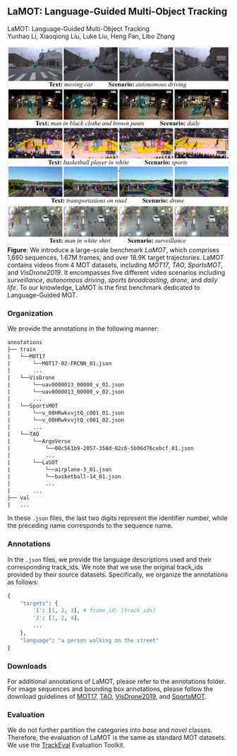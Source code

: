 ## LaMOT: Language-Guided Multi-Object Tracking
LaMOT: Language-Guided Multi-Object Tracking <br>
Yunhao Li, Xiaoqiong Liu, Luke Liu, Heng Fan, Libo Zhang <br>

![examples](assets/examples.png) <br>
**Figure**: We introduce a large-scale benchmark *LaMOT*, which comprises 1,660 sequences, 1.67M frames, and over 18.9K target trajectories. LaMOT contains videos from 4 MOT datasets, including *MOT17*, *TAO*, *SportsMOT*, and *VisDrone2019*. It encompasses five different video scenarios including *surveillance*, *autonomous driving*, *sports broadcasting*, *drone*, and *daily life*. To our knowledge, LaMOT is the first benchmark dedicated to Language-Guided MOT.

### Organization
We provide the annotations in the following manner:
```text
annotations
├── train
|   └──MOT17
|       └──MOT17-02-FRCNN_01.json
|       ...
|   └──VisDrone
|       └──uav0000013_00000_v_01.json
|       └──uav0000013_00000_v_02.json
|       ...
|   └──SportsMOT
|       └──v_00HRwkvvjtQ_c001_01.json
|       └──v_00HRwkvvjtQ_c001_02.json
|       ...
|   └──TAO
|       └──ArgoVerse
|           └──00c561b9-2057-358d-82c6-5b06d76cebcf_01.json
|           ...
|       └──LaSOT
|           └──airplane-3_01.json
|           └──basketball-14_01.json
|           ...
|       ...
├── val
|   ...
```
In these   ```.json``` files, the last two digits represent the identifier number, while the preceding name corresponds to the sequence name.

### Annotations
In the ```.json``` files, we provide the language descriptions used and their corresponding track_ids. We note that we use the original track_ids provided by their source datasets. Specifically, we organize the annotations as follows:
```python
{
    "targets": {
        '1': [1, 2, 3], # frame_id: [track_ids]
        '2': [1, 2, 4], 
        ...
    },
    "language": "a person walking on the street"
}
```

### Downloads
For additional annotations of LaMOT, please refer to the annotations folder. For image sequences and bounding box annotations, please follow the download guidelines of [MOT17](https://motchallenge.net/data/MOT17/), [TAO](https://github.com/TAO-Dataset/tao), [VisDrone2019](https://github.com/VisDrone/VisDrone-Dataset), and [SportsMOT](https://github.com/MCG-NJU/SportsMOT).

### Evaluation
We do not further partition the categories into *base* and *novel* classes. Therefore, the evaluation of LaMOT is the same as standard MOT datasets. We use the [TrackEval](https://github.com/JonathonLuiten/TrackEval) Evaluation Toolkit.
